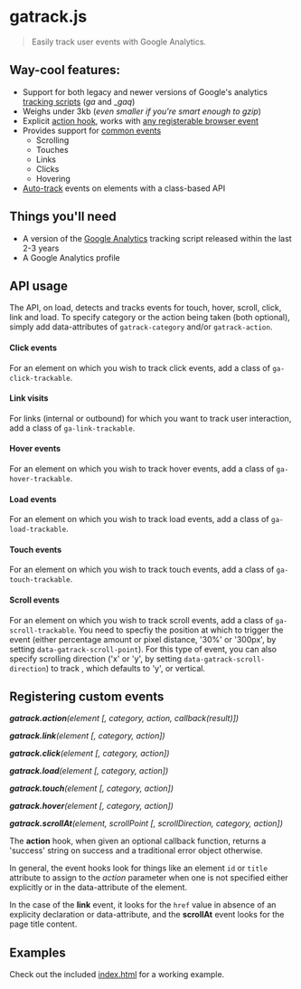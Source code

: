 # gatrack.js

> Easily track user events with Google Analytics.

## Way-cool features:

- Support for both legacy and newer versions of Google's analytics [tracking scripts](#things-youll-need) (_ga_ and __gaq_)
- Weighs under 3kb (_even smaller if you're smart enough to gzip_)
- Explicit [action hook](#registering-custom-events), works with [any registerable browser event](https://developer.mozilla.org/en-US/docs/Web/Reference/Events)
- Provides support for [common events](#api-usage)
  - Scrolling
  - Touches
  - Links
  - Clicks
  - Hovering
- [Auto-track](#api-usage) events on elements with a class-based API

## Things you'll need

- A version of the [Google Analytics](http://www.google.com/analytics/) tracking script released within the last 2-3 years
- A Google Analytics profile

## API usage

The API, on load, detects and tracks events for touch, hover, scroll, click, link and load. To specify category or the action being taken (both optional), simply add data-attributes of `gatrack-category` and/or `gatrack-action`.

#### Click events

For an element on which you wish to track click events, add a class of `ga-click-trackable`.

#### Link visits

For links (internal or outbound) for which you want to track user interaction, add a class of `ga-link-trackable`.

#### Hover events

For an element on which you wish to track hover events, add a class of `ga-hover-trackable`.

#### Load events

For an element on which you wish to track load events, add a class of `ga-load-trackable`.

#### Touch events

For an element on which you wish to track touch events, add a class of `ga-touch-trackable`.

#### Scroll events

For an element on which you wish to track scroll events, add a class of `ga-scroll-trackable`. You need to specfiy the position at which to trigger the event (either percentage amount or pixel distance, '30%' or '300px', by setting `data-gatrack-scroll-point`). For this type of event, you can also specify scrolling direction ('x' or 'y', by setting `data-gatrack-scroll-direction`) to track , which defaults to 'y', or vertical.

## Registering custom events

*__gatrack.action__(element [, category, action, callback(result)])*

*__gatrack.link__(element [, category, action])*

*__gatrack.click__(element [, category, action])*

*__gatrack.load__(element [, category, action])*

*__gatrack.touch__(element [, category, action])*

*__gatrack.hover__(element [, category, action])*

*__gatrack.scrollAt__(element, scrollPoint [, scrollDirection, category, action])*

The __action__ hook, when given an optional callback function, returns a 'success' string on success and a traditional error object otherwise.

In general, the event hooks look for things like an element `id` or `title` attribute to assign to the _action_ parameter when one is not specified either explicitly or in the data-attribute of the element.

In the case of the __link__ event, it looks for the `href` value in absence of an explicity declaration or data-attribute, and the __scrollAt__ event looks for the page title content.

## Examples

Check out the included [index.html](https://github.com/jbckmn/gatrack.js/blob/master/index.html) for a working example.